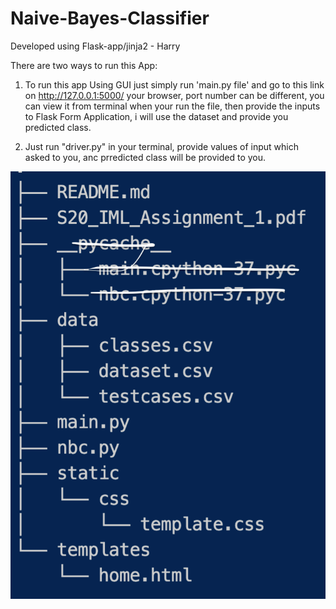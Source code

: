 # Naive-Bayes-Classifier
Developed using Flask-app/jinja2 - Harry

There are two ways to run this App:

1) To run this app Using GUI just simply run 'main.py file' and go to this link on http://127.0.0.1:5000/ your browser,
port number can be different, you can view it from terminal when your run the file, then provide the inputs to Flask Form Application, i will use the dataset and provide you predicted class.

2) Just run "driver.py" in your terminal, provide values of input which asked to you, anc prredicted class will be provided to you.

![](https://github.com/Sheikhharis50/Naive-Bayes-Classifier/blob/master/screenshots/screen01.png)
